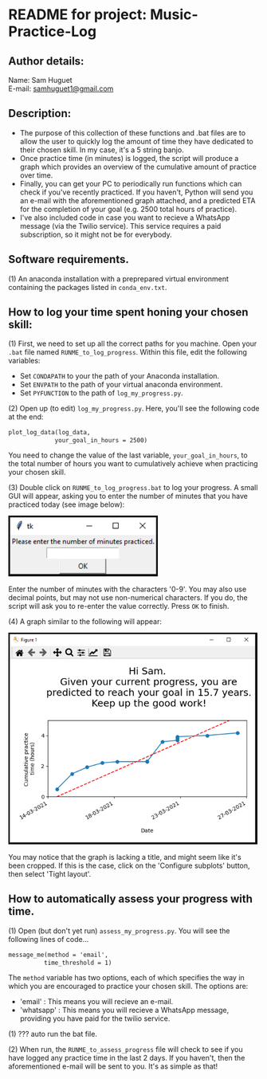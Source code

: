 # README for project: Music-Practice-Log

## Author details: 
Name: Sam Huguet  
E-mail: samhuguet1@gmail.com

## Description: 
- The purpose of this collection of these functions and .bat files are to allow the user to quickly log the amount of time they have dedicated to their chosen skill. In my case, it's a 5 string banjo. 
- Once practice time (in minutes) is logged, the script will produce a graph which provides an overview of the cumulative amount of practice over time. 
- Finally, you can get your PC to periodically run functions which can check if you've recently practiced. If you haven't, Python will send you an e-mail with the aforementioned graph attached, and a predicted ETA for the completion of your goal (e.g. 2500 total hours of practice). 
- I've also included code in case you want to recieve a WhatsApp message (via the Twilio service). This service requires a paid subscription, so it might not be for everybody. 

## Software requirements. 
(1) An anaconda installation with a preprepared virtual environment containing the packages listed in ```conda_env.txt```. 

## How to log your time spent honing your chosen skill: 

(1) First, we need to set up all the correct paths for you machine. Open your ```.bat``` file named ```RUNME_to_log_progress```. Within this file, edit the following variables: 
- Set ```CONDAPATH``` to your the path of your Anaconda installation. 
- Set ```ENVPATH``` to the path of your virtual anaconda environment. 
- Set ```PYFUNCTION``` to the path of ```log_my_progress.py```. 

(2) Open up (to edit) ```log_my_progress.py```. Here, you'll see the following code at the end: 

```
plot_log_data(log_data,
             your_goal_in_hours = 2500)
```
You need to change the value of the last variable, ```your_goal_in_hours```, to the total number of hours you want to cumulatively achieve when practicing your chosen skill. 

(3) Double click on ```RUNME_to_log_progress.bat``` to log your progress. A small GUI will appear, asking you to enter the number of minutes that you have practiced today (see image below):

<img src="https://github.com/SamHSoftware/Music-Practice-Log/blob/main/img/GUI.PNG?raw=true" alt="GUI to enter practice time" width="300"/> 

Enter the number of minutes with the characters '0-9'. You may also use decimal points, but may not use non-numerical characters. If you do, the script will ask you to re-enter the value correctly. Press ```OK``` to finish.  

(4) A graph similar to the following will appear: 

<img src="https://github.com/SamHSoftware/Music-Practice-Log/blob/main/img/Graph.PNG?raw=true" alt="A graph of the cumulative amount of practice done over time" width="500"/> 

You may notice that the graph is lacking a title, and might seem like it's been cropped. If this is the case, click on the 'Configure subplots' button, then select 'Tight layout'.

## How to automatically assess your progress with time. 

(1) Open (but don't yet run) ```assess_my_progress.py```. You will see the following lines of code... 
```
message_me(method = 'email',
          time_threshold = 1)
```

The ```method``` variable has two options, each of which specifies the way in which you are encouraged to practice your chosen skill. The options are: 
- 'email' : This means you will recieve an e-mail. 
- 'whatsapp' : This means you will recieve a WhatsApp message, providing you have paid for the twilio service. 

(1) ??? auto run the bat file. 

(2) When run, the ```RUNME_to_assess_progress``` file will check to see if you have logged any practice time in the last 2 days. If you haven't, then the aforementioned e-mail will be sent to you. It's as simple as that! 







